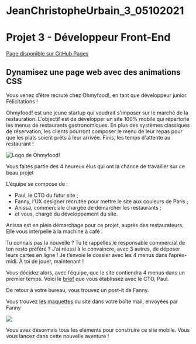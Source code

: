# JeanChristopheUrbain_3_05102021

# Projet 3 - Développeur Front-End

[Page disponible sur GitHub Pages]()

## Dynamisez une page web avec des animations CSS

Vous venez d’être recruté chez Ohmyfood!, en tant que développeur junior. Félicitations !

Ohmyfood! est une jeune startup qui voudrait s'imposer sur le marché de la restauration. L'objectif est de développer un site 100% mobile qui répertorie les menus de restaurants gastronomiques. En plus des systèmes classiques de réservation, les clients pourront composer le menu de leur repas pour que les plats soient prêts à leur arrivée. Finis, les temps d'attente au restaurant !

![Logo de Ohmyfood!](https://user.oc-static.com/upload/2020/08/24/15982603994672_ohmyfood.png)

Vous faites partie des 4 heureux élus qui ont la chance de travailler sur ce beau projet

L’équipe se compose de :

+ Paul, le CTO du futur site ;
+ Fanny, l’UX designer recrutée pour mettre le site aux couleurs de Paris ;
+ Anissa, commerciale chargée de démarcher les restaurants ;
+ et vous, chargé du développement du site.

Anissa est en plein démarchage pour ce projet, auprès des restaurateurs. Elle vous interpelle à
la machine à café :

Tu connais pas la nouvelle ? Tu te rappelles le responsable commercial de ton resto préféré ? J’ai réussi à le convaincre, avec 3 autres, de déposer leurs cartes en ligne ! Je t’envoie le dossier avec les 4 menus dans l’après-midi. À toi de jouer, maintenant !

Vous décidez alors, avec l’équipe, que le site contiendra 4 menus dans un premier temps. Voici le [brief](https://s3-eu-west-1.amazonaws.com/course.oc-static.com/projects/DW_P3/Brief%20cre%CC%81atif%20-%20Ohmyfood!.pdf) que vous établissez avec le CTO, Paul.

De retour à votre bureau, vous trouvez un post-it de Fanny.

Vous trouvez [les maquettes](https://s3-eu-west-1.amazonaws.com/course.oc-static.com/projects/DW_P3/Maquettes%20Ohmyfood.zip) du site dans votre boîte mail, envoyées par Fanny

![](https://user.oc-static.com/upload/2020/08/24/15982605908418_Maquettes%20Ohmyfood.jpg)

Vous avez désormais tous les éléments pour construire ce site mobile. Vous vous lancez dans cette nouvelle aventure !






